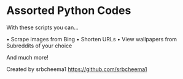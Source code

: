 # Assorted Python Codes

With these scripts you can...

• Scrape images from Bing
• Shorten URLs
• View wallpapers from Subreddits of your choice

And much more!



Created by srbcheema1
https://github.com/srbcheema1
